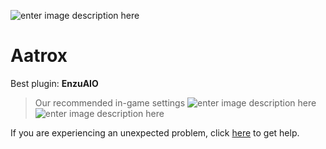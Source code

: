   ![enter image description here](https://wcat.wtf/docs/W73fhF.png)
# Aatrox 

 Best plugin: **EnzuAIO**
 


> Our recommended in-game settings
![enter image description here](https://cdn.discordapp.com/attachments/1002583587842949180/1003384943797338252/unknown.png)
![enter image description here](https://cdn.discordapp.com/attachments/1002583587842949180/1003384944124510348/unknown.png)

If you are experiencing an unexpected problem, click [here](https://github.com/y1n/BGX.Support/tree/main/%F0%9F%87%AC%F0%9F%87%A7%20English) to get help.
